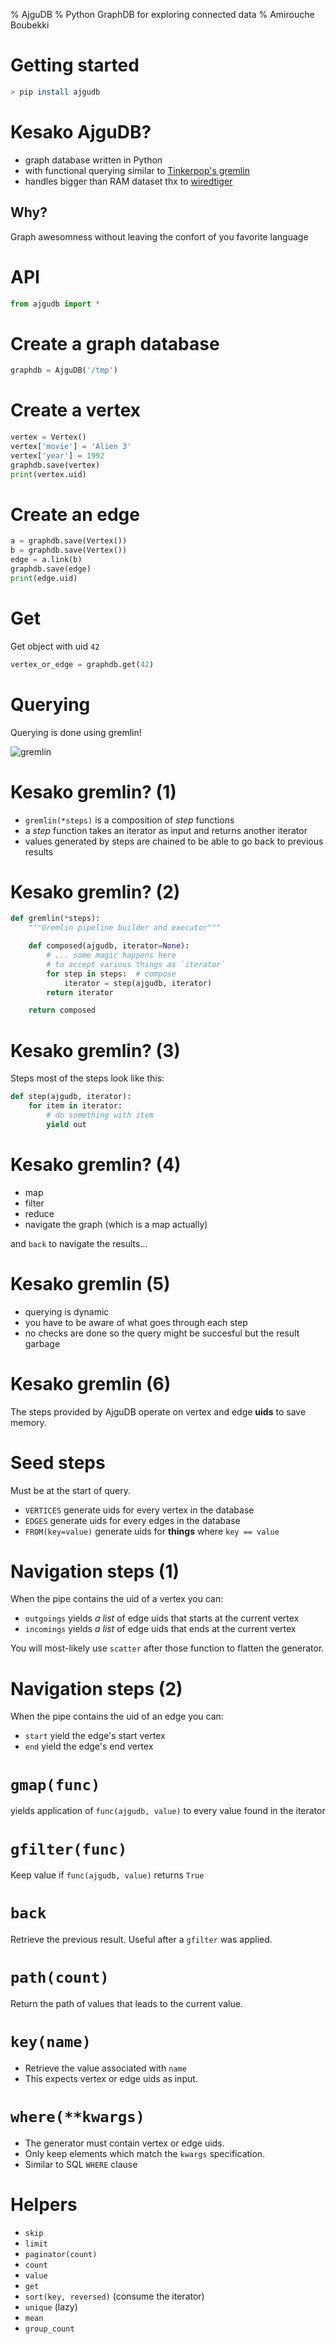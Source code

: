 % AjguDB 
% Python GraphDB for exploring connected data
% Amirouche Boubekki

# Getting started

```bash
> pip install ajgudb
```

# Kesako AjguDB?

- graph database written in Python
- with functional querying similar to [Tinkerpop's gremlin](http://bit.ly/2bJE7nQ)
- handles bigger than RAM dataset thx to [wiredtiger](http://bit.ly/2bYdXuC)

## Why?

Graph awesomness without leaving the confort of you favorite language

# API

```python
from ajgudb import *
```

# Create a graph database

```python
graphdb = AjguDB('/tmp')
```

# Create a vertex

```python
vertex = Vertex()
vertex['movie'] = 'Alien 3'
vertex['year'] = 1992
graphdb.save(vertex)
print(vertex.uid)
```

# Create an edge

```python
a = graphdb.save(Vertex())
b = graphdb.save(Vertex())
edge = a.link(b)
graphdb.save(edge)
print(edge.uid)
```

# Get

Get object with uid `42`

```python
vertex_or_edge = graphdb.get(42)
```

# Querying

Querying is done using gremlin!

![gremlin](http://tinkerpop.apache.org/docs/current/images/gremlin-logo.png)

# Kesako gremlin? (1)

- `gremlin(*steps)` is a composition of *step* functions
- a *step* function takes an iterator as input and returns another iterator
- values generated by steps are chained to be able to go back to previous results

# Kesako gremlin? (2)

```python
def gremlin(*steps):
    """Gremlin pipeline builder and executor"""

    def composed(ajgudb, iterator=None):
		# ... some magic happens here 
		# to accept various things as `iterator`
        for step in steps:  # compose
            iterator = step(ajgudb, iterator)
        return iterator

    return composed

```

# Kesako gremlin? (3)

Steps most of the steps look like this:

```python
def step(ajgudb, iterator):
	for item in iterator:
		# do something with item
		yield out
```

# Kesako gremlin? (4)

- map
- filter
- reduce
- navigate the graph (which is a map actually)

and `back` to navigate the results...

# Kesako gremlin (5)

- querying is dynamic 
- you have to be aware of what goes through each step
- no checks are done so the query might be succesful but the result garbage

# Kesako gremlin (6)

The steps provided by AjguDB operate on vertex and edge **uids** to save memory.

# Seed steps

Must be at the start of query.

- `VERTICES` generate uids for every vertex in the database
- `EDGES` generate uids for every edges in the database
- `FROM(key=value)` generate uids for **things** where ``key == value``

# Navigation steps (1)

When the pipe contains the uid of a vertex you can:

- `outgoings` yields *a list* of edge uids that starts at the current vertex
- `incomings` yields *a list* of edge uids that ends at the current vertex

You will most-likely use `scatter` after those function to flatten the
generator.

# Navigation steps (2)

When the pipe contains the uid of an edge you can:

- `start` yield the edge's start vertex
- `end` yield the edge's end vertex

# `gmap(func)`

yields application of `func(ajgudb, value)` to every value found in the iterator

# `gfilter(func)`

Keep value if `func(ajgudb, value)` returns `True`

# `back`

Retrieve the previous result. Useful after a `gfilter` was applied.

# `path(count)`

Return the path of values that leads to the current value.

# `key(name)`

- Retrieve the value associated with `name`
- This expects vertex or edge uids as input.

# `where(**kwargs)`

- The generator must contain vertex or edge uids.
- Only keep elements which match the ``kwargs`` specification.
- Similar to SQL `WHERE` clause

# Helpers

- `skip`
- `limit`
- `paginator(count)`
- `count`
- `value`
- `get` 
- `sort(key, reversed)` (consume the iterator)
- `unique` (lazy)
- `mean`
- `group_count`
